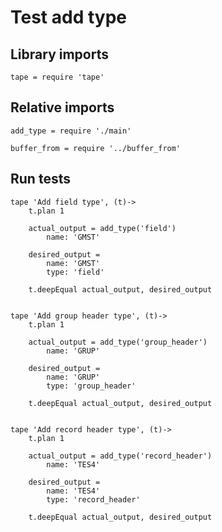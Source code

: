 # Test add type

## Library imports

	tape = require 'tape'


## Relative imports

	add_type = require './main'

	buffer_from = require '../buffer_from'


## Run tests

	tape 'Add field type', (t)->
		t.plan 1

		actual_output = add_type('field')
			name: 'GMST'

		desired_output =
			name: 'GMST'
			type: 'field'

		t.deepEqual actual_output, desired_output


	tape 'Add group header type', (t)->
		t.plan 1

		actual_output = add_type('group_header')
			name: 'GRUP'

		desired_output =
			name: 'GRUP'
			type: 'group_header'

		t.deepEqual actual_output, desired_output


	tape 'Add record header type', (t)->
		t.plan 1

		actual_output = add_type('record_header')
			name: 'TES4'

		desired_output =
			name: 'TES4'
			type: 'record_header'

		t.deepEqual actual_output, desired_output
